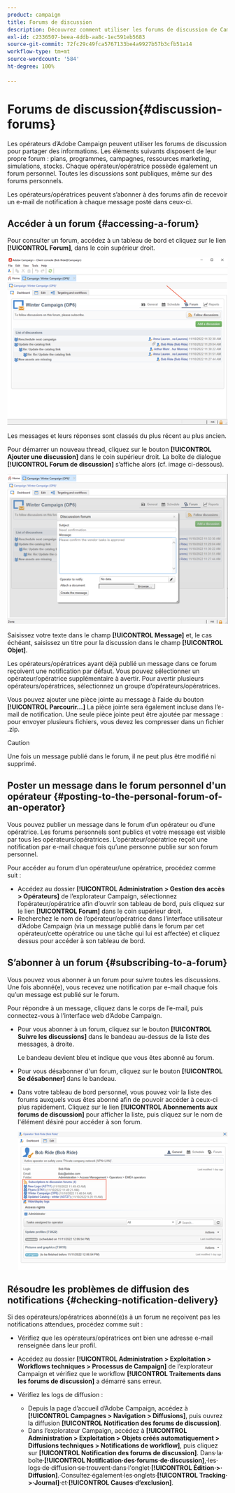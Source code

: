 ```yaml
---
product: campaign
title: Forums de discussion
description: Découvrez comment utiliser les forums de discussion de Campaign
exl-id: c2336507-beea-4ddb-aa8c-1ec591eb5683
source-git-commit: 72fc29c49fca5767133be4a9927b57b3cfb51a14
workflow-type: tm+mt
source-wordcount: '584'
ht-degree: 100%

---
```


# Forums de discussion{#discussion-forums}

Les opérateurs d’Adobe Campaign peuvent utiliser les forums de discussion pour partager des informations. Les éléments suivants disposent de leur propre forum : plans, programmes, campagnes, ressources marketing, simulations, stocks. Chaque opérateur/opératrice possède également un forum personnel. Toutes les discussions sont publiques, même sur des forums personnels.

Les opérateurs/opératrices peuvent s’abonner à des forums afin de recevoir un e-mail de notification à chaque message posté dans ceux-ci.

## Accéder à un forum {#accessing-a-forum}

Pour consulter un forum, accédez à un tableau de bord et cliquez sur le lien **[!UICONTROL Forum]**, dans le coin supérieur droit.

![](assets/mrm-forum-icon.png)

Les messages et leurs réponses sont classés du plus récent au plus ancien.

Pour démarrer un nouveau thread, cliquez sur le bouton **[!UICONTROL Ajouter une discussion]** dans le coin supérieur droit. La boîte de dialogue **[!UICONTROL Forum de discussion]** s’affiche alors (cf. image ci-dessous).

![](assets/mrm-forum-new-thread.png)


Saisissez votre texte dans le champ **[!UICONTROL Message]** et, le cas échéant, saisissez un titre pour la discussion dans le champ **[!UICONTROL Objet]**.

Les opérateurs/opératrices ayant déjà publié un message dans ce forum reçoivent une notification par défaut. Vous pouvez sélectionner un opérateur/opératrice supplémentaire à avertir. Pour avertir plusieurs opérateurs/opératrices, sélectionnez un groupe d’opérateurs/opératrices.

Vous pouvez ajouter une pièce jointe au message à l’aide du bouton **[!UICONTROL Parcourir...]** La pièce jointe sera également incluse dans l’e-mail de notification. Une seule pièce jointe peut être ajoutée par message : pour envoyer plusieurs fichiers, vous devez les compresser dans un fichier .zip.

>[!CAUTION]
>
>Une fois un message publié dans le forum, il ne peut plus être modifié ni supprimé.

## Poster un message dans le forum personnel d&#39;un opérateur {#posting-to-the-personal-forum-of-an-operator}

Vous pouvez publier un message dans le forum d’un opérateur ou d’une opératrice. Les forums personnels sont publics et votre message est visible par tous les opérateurs/opératrices. L’opérateur/opératrice reçoit une notification par e-mail chaque fois qu’une personne publie sur son forum personnel.

Pour accéder au forum d’un opérateur/une opératrice, procédez comme suit :

* Accédez au dossier **[!UICONTROL Administration > Gestion des accès > Opérateurs]** de l’explorateur Campaign, sélectionnez l’opérateur/opératrice afin d’ouvrir son tableau de bord, puis cliquez sur le lien **[!UICONTROL Forum]** dans le coin supérieur droit.
* Recherchez le nom de l’opérateur/opératrice dans l’interface utilisateur d’Adobe Campaign (via un message publié dans le forum par cet opérateur/cette opératrice ou une tâche qui lui est affectée) et cliquez dessus pour accéder à son tableau de bord.

## S’abonner à un forum {#subscribing-to-a-forum}

Vous pouvez vous abonner à un forum pour suivre toutes les discussions. Une fois abonné(e), vous recevez une notification par e-mail chaque fois qu’un message est publié sur le forum.

Pour répondre à un message, cliquez dans le corps de l’e-mail, puis connectez-vous à l’interface web d’Adobe Campaign.

* Pour vous abonner à un forum, cliquez sur le bouton **[!UICONTROL Suivre les discussions]** dans le bandeau au-dessus de la liste des messages, à droite.

   Le bandeau devient bleu et indique que vous êtes abonné au forum.

* Pour vous désabonner d&#39;un forum, cliquez sur le bouton **[!UICONTROL Se désabonner]** dans le bandeau.

* Dans votre tableau de bord personnel, vous pouvez voir la liste des forums auxquels vous êtes abonné afin de pouvoir accéder à ceux-ci plus rapidement. Cliquez sur le lien **[!UICONTROL Abonnements aux forums de discussion]** pour afficher la liste, puis cliquez sur le nom de l&#39;élément désiré pour accéder à son forum.

   ![](assets/forum-subscribed.png)


## Résoudre les problèmes de diffusion des notifications {#checking-notification-delivery}

Si des opérateurs/opératrices abonné(e)s à un forum ne reçoivent pas les notifications attendues, procédez comme suit :

* Vérifiez que les opérateurs/opératrices ont bien une adresse e-mail renseignée dans leur profil.
* Accédez au dossier **[!UICONTROL Administration > Exploitation > Workflows techniques > Processus de Campaign]** de l’explorateur Campaign et vérifiez que le workflow **[!UICONTROL Traitements dans les forums de discussion]** a démarré sans erreur.
* Vérifiez les logs de diffusion :

   * Depuis la page d’accueil d’Adobe Campaign, accédez à **[!UICONTROL Campagnes > Navigation > Diffusions]**, puis ouvrez la diffusion **[!UICONTROL Notification des forums de discussion]**.
   * Dans l’explorateur Campaign, accédez à **[!UICONTROL Administration > Exploitation > Objets créés automatiquement > Diffusions techniques > Notifications de workflow]**, puis cliquez sur **[!UICONTROL Notification des forums de discussion]**.
   Dans‧la‧boîte‧**[!UICONTROL Notification‧des‧forums‧de‧discussion]**,‧les‧logs‧de‧diffusion‧se‧trouvent‧dans‧l&#39;onglet‧**[!UICONTROL Édition‧>‧Diffusion]**.‧Consultez‧également‧les‧onglets‧**[!UICONTROL Tracking‧>‧Journal]**‧et‧**[!UICONTROL Causes‧d’exclusion]**.
